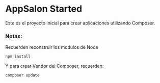 # AppSalon Started

Este es el proyecto inicial para crear aplicaciones utilizando Composer.

### Notas:

Recuerden reconstruir los modulos de Node
```
npm install
```

Y para crear Vendor del Composer, recuerden:

```
composer update
```